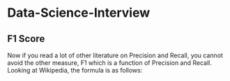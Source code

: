 # Data-Science-Interview
## F1 Score
Now if you read a lot of other literature on Precision and Recall, you cannot avoid the other measure, F1 which is a function of Precision and Recall. Looking at Wikipedia, the formula is as follows:
